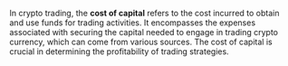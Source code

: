 In crypto trading, the **cost of capital** refers to the cost incurred to obtain and use funds for trading activities. It encompasses the expenses associated with securing the capital needed to engage in trading crypto currency, which can come from various sources. The cost of capital is crucial in determining the profitability of trading strategies.
